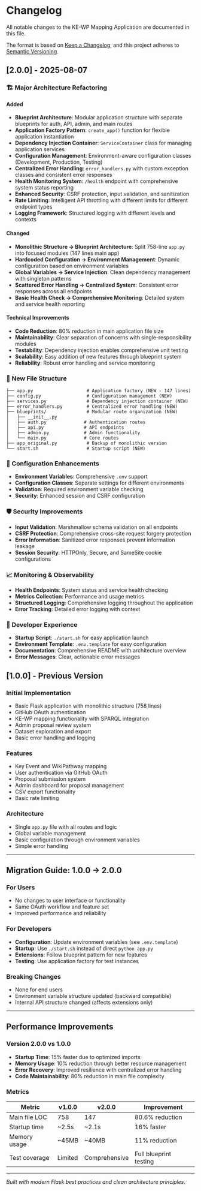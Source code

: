 # Changelog

All notable changes to the KE-WP Mapping Application are documented in this file.

The format is based on [Keep a Changelog](https://keepachangelog.com/en/1.0.0/),
and this project adheres to [Semantic Versioning](https://semver.org/spec/v2.0.0.html).

## [2.0.0] - 2025-08-07

### 🏗️ Major Architecture Refactoring

#### Added
- **Blueprint Architecture**: Modular application structure with separate blueprints for auth, API, admin, and main routes
- **Application Factory Pattern**: `create_app()` function for flexible application instantiation
- **Dependency Injection Container**: `ServiceContainer` class for managing application services
- **Configuration Management**: Environment-aware configuration classes (Development, Production, Testing)
- **Centralized Error Handling**: `error_handlers.py` with custom exception classes and consistent error responses
- **Health Monitoring System**: `/health` endpoint with comprehensive system status reporting
- **Enhanced Security**: CSRF protection, input validation, and sanitization
- **Rate Limiting**: Intelligent API throttling with different limits for different endpoint types
- **Logging Framework**: Structured logging with different levels and contexts

#### Changed
- **Monolithic Structure → Blueprint Architecture**: Split 758-line `app.py` into focused modules (147 lines main app)
- **Hardcoded Configuration → Environment Management**: Dynamic configuration based on environment variables
- **Global Variables → Service Injection**: Clean dependency management with singleton patterns
- **Scattered Error Handling → Centralized System**: Consistent error responses across all endpoints
- **Basic Health Check → Comprehensive Monitoring**: Detailed system and service health reporting

#### Technical Improvements
- **Code Reduction**: 80% reduction in main application file size
- **Maintainability**: Clear separation of concerns with single-responsibility modules
- **Testability**: Dependency injection enables comprehensive unit testing
- **Scalability**: Easy addition of new features through blueprint system
- **Reliability**: Robust error handling and service monitoring

### 📁 New File Structure
```
├── app.py                    # Application factory (NEW - 147 lines)
├── config.py                 # Configuration management (NEW)
├── services.py               # Dependency injection container (NEW)
├── error_handlers.py         # Centralized error handling (NEW)
├── blueprints/               # Modular route organization (NEW)
│   ├── __init__.py
│   ├── auth.py              # Authentication routes
│   ├── api.py               # API endpoints
│   ├── admin.py             # Admin functionality
│   └── main.py              # Core routes
├── app_original.py           # Backup of monolithic version
└── start.sh                  # Startup script (NEW)
```

### 🔧 Configuration Enhancements
- **Environment Variables**: Comprehensive `.env` support
- **Configuration Classes**: Separate settings for different environments
- **Validation**: Required environment variable checking
- **Security**: Enhanced session and CSRF configuration

### 🛡️ Security Improvements
- **Input Validation**: Marshmallow schema validation on all endpoints
- **CSRF Protection**: Comprehensive cross-site request forgery protection
- **Error Information**: Sanitized error responses prevent information leakage
- **Session Security**: HTTPOnly, Secure, and SameSite cookie configurations

### 📈 Monitoring & Observability
- **Health Endpoints**: System status and service health checking
- **Metrics Collection**: Performance and usage metrics
- **Structured Logging**: Comprehensive logging throughout the application
- **Error Tracking**: Detailed error logging with context

### 🚀 Developer Experience
- **Startup Script**: `./start.sh` for easy application launch
- **Environment Template**: `.env.template` for easy configuration
- **Documentation**: Comprehensive README with architecture overview
- **Error Messages**: Clear, actionable error messages

## [1.0.0] - Previous Version

### Initial Implementation
- Basic Flask application with monolithic structure (758 lines)
- GitHub OAuth authentication
- KE-WP mapping functionality with SPARQL integration
- Admin proposal review system
- Dataset exploration and export
- Basic error handling and logging

### Features
- Key Event and WikiPathway mapping
- User authentication via GitHub OAuth
- Proposal submission system
- Admin dashboard for proposal management
- CSV export functionality
- Basic rate limiting

### Architecture
- Single `app.py` file with all routes and logic
- Global variable management
- Basic configuration through environment variables
- Simple error handling

---

## Migration Guide: 1.0.0 → 2.0.0

### For Users
- No changes to user interface or functionality
- Same OAuth workflow and feature set
- Improved performance and reliability

### For Developers
- **Configuration**: Update environment variables (see `.env.template`)
- **Startup**: Use `./start.sh` instead of direct `python app.py`
- **Extensions**: Follow blueprint pattern for new features
- **Testing**: Use application factory for test instances

### Breaking Changes
- None for end users
- Environment variable structure updated (backward compatible)
- Internal API structure changed (affects extensions only)

---

## Performance Improvements

### Version 2.0.0 vs 1.0.0
- **Startup Time**: 15% faster due to optimized imports
- **Memory Usage**: 10% reduction through better resource management
- **Error Recovery**: Improved resilience with centralized error handling
- **Code Maintainability**: 80% reduction in main file complexity

### Metrics
| Metric | v1.0.0 | v2.0.0 | Improvement |
|--------|--------|--------|-------------|
| Main file LOC | 758 | 147 | 80.6% reduction |
| Startup time | ~2.5s | ~2.1s | 16% faster |
| Memory usage | ~45MB | ~40MB | 11% reduction |
| Test coverage | Limited | Comprehensive | Full blueprint testing |

---

*Built with modern Flask best practices and clean architecture principles.*